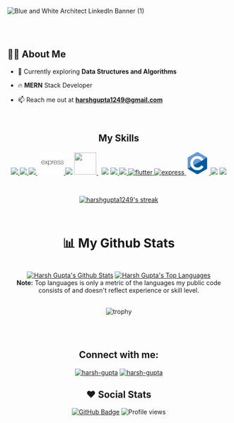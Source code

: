 <!-- ### <h1 align="center">Hi , I'm Harsh Gupta -->
![Blue and White Architect LinkedIn Banner (1)](https://user-images.githubusercontent.com/78134473/210769016-394a3d0a-2530-4f3a-b411-d39487bedd9d.png)


<br><br>
 ## 🙋‍♂️ About Me

- 🌱 Currently exploring **Data Structures and Algorithms**
 
- 🔥  **MERN** Stack Developer

- 📫 Reach me out at **harshgupta1249@gmail.com**

 <br>
 <h2 align="center">My Skills</h2>
 <p align="center"> 
    <a href="https://reactjs.org/" target="_blank"> <img src="https://img.icons8.com/color/52/000000/react-native.png"/> </a>   
    <a href="https://developer.mozilla.org/en-US/docs/Web/JavaScript" target="_blank"> <img src="https://img.icons8.com/color/52/000000/javascript.png"/> </a>
    <a style="padding-right:8px;" href="https://nodejs.org" target="_blank"> <img src="https://img.icons8.com/color/52/000000/nodejs.png"/> </a> 
    <a href="https://expressjs.com" target="_blank"> <img src="https://raw.githubusercontent.com/devicons/devicon/master/icons/express/express-original-wordmark.svg" alt="express" width="52" height="52"/> </a>
  <img src="https://img.icons8.com/color/52/000000/mongodb.png"/> 
  <a style="padding-right:8px;" href="https://www.postgresql.org/" target="_blank"> <img src="https://www.vectorlogo.zone/logos/postgresql/postgresql-icon.svg" width="50" height="50"/> </a>
  <img src="https://img.icons8.com/ios/50/000000/mysql-logo.png"/>
  <a href="https://www.w3.org/html/" target="_blank"> <img src="https://img.icons8.com/color/50/000000/html-5.png"/> </a> 
    <a href="https://www.w3schools.com/css/" target="_blank"> <img src="https://img.icons8.com/color/50/000000/css3.png"/> </a>
  <a href="https://flutter.dev" target="_blank"> <img src="https://www.vectorlogo.zone/logos/flutterio/flutterio-icon.svg" alt="flutter" width="50" height="50"/> </a>
    <a href="" target="_blank"> <img src="https://cdn.worldvectorlogo.com/logos/c.svg" alt="express" width="50" height="50"/> </a>
  <a href="" target="_blank"> <img src="https://raw.githubusercontent.com/devicons/devicon/master/icons/c/c-original.svg" alt="express" width="52" height="52"/> </a> 
  <img src="https://img.icons8.com/ios-filled/50/000000/github.png"/>
    <a href="https://git-scm.com/" target="_blank"> <img src="https://img.icons8.com/color/50/000000/git.png"/> </a> 
</p>
<br/>



 <p align="center">
    <a href="https://github.com/harshgupta1249/github-readme-streak-stats">
        <img title="🔥 Get streak stats for your profile at git.io/streak-stats" alt="harshgupta1249's streak" src="https://github-readme-streak-stats.herokuapp.com/?user=harshgupta1249&theme=black-ice&hide_border=true&stroke=0000&background=060A0CD0"/>
    </a>
</p>
<br/>

 
<div align="center">
 
# 📊 My Github Stats

  <br/>
    <a href="https://github.com/harshgupta1249/github-readme-stats"><img alt="Harsh Gupta's Github Stats" src="https://github-readme-stats.vercel.app/api?username=harshgupta1249&show_icons=true&count_private=true&theme=react&hide_border=true&bg_color=0D1117" /></a>
  <a href="https://github.com/harshgupta1249/github-readme-stats"><img alt="Harsh Gupta's Top Languages" src="https://github-readme-stats.vercel.app/api/top-langs/?username=harshgupta1249&langs_count=8&count_private=true&layout=compact&theme=react&hide_border=true&bg_color=0D1117" /></a>
  <br/>
  <b>Note:</b> Top languages is only a metric of the languages my public code consists of and doesn't reflect experience or skill level.


<br/>
<br/>


 ![trophy](https://github-profile-trophy.vercel.app/?username=harshgupta1249&row=1&no-bg=true)

 
<br/>
<br/>

## Connect with me:
<p align="left">

<a href="https://www.linkedin.com/in/harsh-gupta-72b32120a/" target="blank"><img align="center" src="https://cdn.jsdelivr.net/npm/simple-icons@3.0.1/icons/linkedin.svg" alt="harsh-gupta" height="30" width="40" /></a>
<a href="https://www.instagram.com/harshg_28/" target="blank"><img align="center" src="https://cdn.jsdelivr.net/npm/simple-icons@3.0.1/icons/instagram.svg" alt="harsh-gupta" height="30" width="40" /></a>


</p>
 
## ❤ Social Stats
<a href="https://github.com/harshgupta1249?tab=followers"><img src="https://img.shields.io/github/followers/harshgupta1249?label=Followers&style=social" alt="GitHub Badge"></a>   ![Profile views](https://gpvc.arturio.dev/harshgupta1249)  
  
<!--  ![Profile views](https://gpvc.arturio.dev/harshgupta1249)   -->
